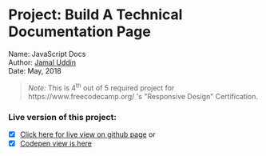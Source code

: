 # Project: Build A Technical Documentation Page

Name: JavaScript Docs<br>
Author: [Jamal Uddin](https://jamal-pb95.github.io/)<br>
Date: May, 2018

<blockquote><em>Note:</em> This is 4<sup>th</sup> out of 5 required project for https://www.freecodecamp.org/ 's "Responsive Design" Certification.</blockquote>

### Live version of this project:
- [x] [Click here for live view on github page](https://jamal-pb95.github.io/technical-docs) or 
- [x] [Codepen view is here](https://codepen.io/jamal-pb95/full/dRwXbK/)
